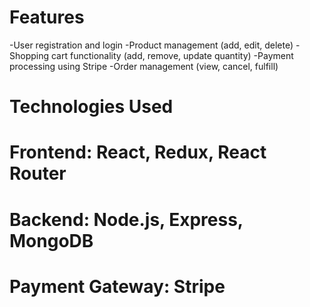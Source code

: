 # **Features**

-User registration and login
-Product management (add, edit, delete)
-Shopping cart functionality (add, remove, update quantity)
-Payment processing using Stripe
-Order management (view, cancel, fulfill)

# Technologies Used

# Frontend: React, Redux, React Router
#
# Backend: Node.js, Express, MongoDB

# Payment Gateway: Stripe
